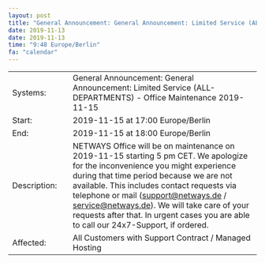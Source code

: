 ```yaml
---
layout: post
title: "General Announcement: General Announcement: Limited Service (ALL-DEPARTMENTS) - Office Maintenance 2019-11-15"
date: 2019-11-13
date: 2019-11-13
time: "9:48 Europe/Berlin"
fa: "calendar"
---
```


|                   |   |                                                                      |
|-------------------|---|----------------------------------------------------------------------|
| Systems:          |   | General Announcement: General Announcement: Limited Service (ALL-DEPARTMENTS) - Office Maintenance 2019-11-15|
| Start:            |   | 2019-11-15 at 17:00 Europe/Berlin |
| End:              |   | 2019-11-15 at 18:00 Europe/Berlin |
| Description:      |   | NETWAYS Office will be on maintenance on 2019-11-15 starting 5 pm CET. We apologize for the inconvenience you might experience during that time period because we are not available. This includes contact requests via telephone or mail (support@netways.de / service@netways.de). We will take care of your requests after that. In urgent cases you are able to call our 24x7-Support, if ordered. |
| Affected:         |   | All Customers with Support Contract / Managed Hosting |